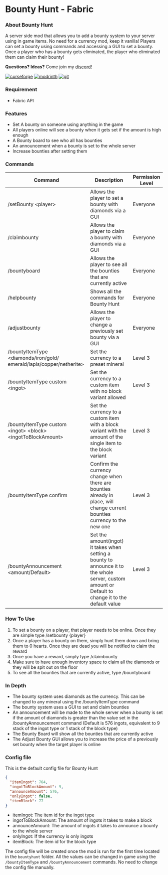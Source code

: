 # **Bounty Hunt - Fabric**

### **About Bounty Hunt**
A server side mod that allows you to add a bounty system to your server using in game items. No need for a currency mod, keep it vanilla! Players can set a bounty using commands and accessing a GUI to set a bounty. Once a player who has a bounty gets eliminated, the player who eliminated them can claim their bounty!

**Questions? Ideas?** Come join my [discord!](https://discord.gg/3agAqKdRyU)

[![curseforge](https://cdn.jsdelivr.net/npm/@intergrav/devins-badges@3/assets/compact/available/curseforge_vector.svg)](https://www.curseforge.com/minecraft/mc-mods/bounty-hunt)
[![modrinth](https://cdn.jsdelivr.net/npm/@intergrav/devins-badges@3/assets/compact/available/modrinth_vector.svg)](https://modrinth.com/mod/bounty-hunt)
[![git](https://cdn.jsdelivr.net/npm/@intergrav/devins-badges@3/assets/compact/available/git_vector.svg)](https://github.com/mexicanminion/BountyHunt-Fabric)

### **Requirement**
- Fabric API

### **Features**
- Set A bounty on someone using anything in the game
- All players online will see a bounty when it gets set if the amount is high enough
- A Bounty board to see who all has bounties
- An announcement when a bounty is set to the whole server
- Increase bounties after setting them

### **Commands**

| Command                                                                  | Description                                                                                                                                         | Permission Level |
|--------------------------------------------------------------------------|-----------------------------------------------------------------------------------------------------------------------------------------------------|------------------|
| /setBounty <player\>                                                     | Allows the player to set a bounty with diamonds via a GUI                                                                                           | Everyone         |
| /claimbounty                                                             | Allows the player to claim a bounty with diamonds via a GUI                                                                                         | Everyone         |
| /bountyboard                                                             | Allows the player to see all the bounties that are currently active                                                                                 | Everyone         |
| /helpbounty                                                              | Shows all the commands for Bounty Hunt                                                                                                              | Everyone         |
| /adjustbounty                                                            | Allows the player to change a previously set bounty via a GUI                                                                                       | Everyone         |
| /bountyItemType <diamonds/iron/gold/<br/>emerald/lapis/copper/netherite> | Set the currency to a preset mineral                                                                                                                | Level 3          |
| /bountyItemType custom <ingot\>                                          | Set the currency to a custom item with no block variant allowed                                                                                     | Level 3          |
| /bountyItemType custom <ingot\> <block\> <ingotToBlockAmount\>           | Set the currency to a custom item with a block variant with the amount of the single item to the block variant                                      | Level 3          |
| /bountyItemType confirm                                                  | Confirm the currency change when there are bounties already in place, will change current bounties currency to the new one                          | Level 3          |
| /bountyAnnouncement <amount/Default\>                                    | Set the amount(ingot) it takes when setting a bounty to announce it to the whole server, custom amount or Default to change it to the default value | Level 3          |

### **How To Use**
1. To set a bounty on a player, that player needs to be online. Once they are simple type /setbounty {player}
2. Once a player has a bounty on them, simply hunt them down and bring them to 0 hearts. Once they are dead you will be notified to claim the reward
3. Once you have a reward, simply type /claimbounty
4. Make sure to have enough inventory space to claim all the diamonds or they will be spit out on the floor
5. To see all the bounties that are currently active, type /bountyboard

### **In Depth**
- The bounty system uses diamonds as the currency. This can be changed to any mineral using the /bountyItemType command
- The bounty system uses a GUI to set and claim bounties
- An announcement will be made to the whole server when a bounty is set if the amount of diamonds is greater than the value set in the /bountyAnnouncement command (Default is 576 ingots, equivalent to 9 stack of the ingot type or 1 stack of the block type)
- The Bounty Board will show all the bounties that are currently active
- The Adjust Bounty GUI allows you to increase the price of a previously set bounty when the target player is online

### **Config file**
This is the default config file for Bounty Hunt
```json
{
  "itemIngot": 764,
  "ingotToBlockAmount": 9,
  "announceAmount": 576,
  "onlyIngot": false,
  "itemBlock": 77
}
```
- itemIngot: The item id for the ingot type
- ingotToBlockAmount: The amount of ingots it takes to make a block
- announceAmount: The amount of ingots it takes to announce a bounty to the whole server
- onlyIngot: If the currency is only ingots
- itemBlock: The item id for the block type

The config file will be created once the mod is run for the first time located in the `bountyhunt` folder.
All the values can be changed in game using the `/bountyItemType` and `/bountyAnnouncement` commands. No need to change the config file manually.
